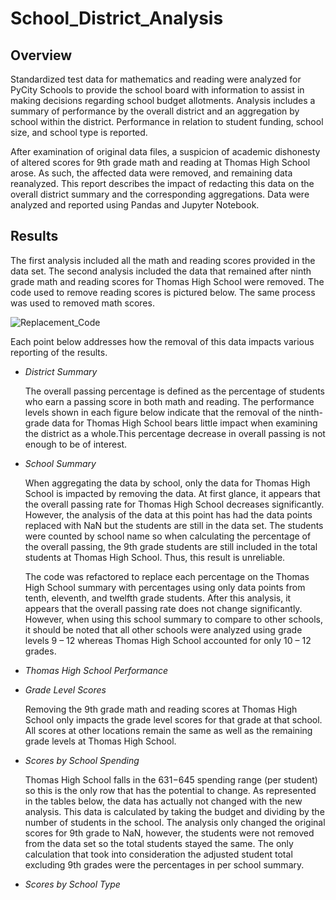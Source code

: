 # School_District_Analysis
## Overview

Standardized test data for mathematics and reading were analyzed for PyCity Schools to provide the school board with information to assist in making decisions regarding school budget allotments. Analysis includes a summary of performance by the overall district and an aggregation by school within the district. Performance in relation to student funding, school size, and school type is reported. 

After examination of original data files, a suspicion of academic dishonesty of altered scores for 9th grade math and reading at Thomas High School arose.  As such, the affected data were removed, and remaining data reanalyzed. This report describes the impact of redacting this data on the overall district summary and the corresponding aggregations. Data were analyzed and reported using Pandas and Jupyter Notebook.

## Results

The first analysis included all the math and reading scores provided in the data set. The second analysis included the data that remained after ninth grade math and reading scores for Thomas High School were removed. The code used to remove reading scores is pictured below. The same process was used to removed math scores.

![Replacement_Code](https://user-images.githubusercontent.com/108107856/180306288-81244bf5-a4e4-458c-b0e2-b1bd8a5c5fdc.png)


Each point below addresses how the removal of this data impacts various reporting of the results.

* *District Summary* 

  The overall passing percentage is defined as the percentage of students who earn a passing score in both math and reading. The performance levels shown   in each figure below indicate that the removal of the ninth-grade data for Thomas High School bears little impact when examining the district as a       whole.This percentage decrease in overall passing is not enough to be of interest.
  
  
  
  
  

* *School Summary*

  When aggregating the data by school, only the data for Thomas High School is impacted by removing the data. At first glance, it appears that the         overall passing rate for Thomas High School decreases significantly. However, the analysis of the data at this point has had the data points replaced     with NaN but the students are still in the data set. The students were counted by school name so when calculating the percentage of the overall           passing, the 9th grade students are still included in the total students at Thomas High School.  Thus, this result is unreliable.

  The code was refactored to replace each percentage on the Thomas High School summary with percentages using only data points from tenth, eleventh, and   twelfth grade students. After this analysis, it appears that the overall passing rate does not change significantly. However, when using this school     summary to compare to other schools, it should be noted that all other schools were analyzed using grade levels 9 – 12 whereas Thomas High School         accounted for only 10 –   12 grades.

* *Thomas High School Performance*



* *Grade Level Scores*

   Removing the 9th grade math and reading scores at Thomas High School only impacts the grade level scores for that grade at that school. All scores at
   other locations remain the same as well as the remaining grade levels at Thomas High School.

* *Scores by School Spending*

  Thomas High School falls in the $631-$645 spending range (per student) so this is the only row that has the potential to change.  As represented in the   tables below, the data has actually not changed with the new analysis. This data is calculated by taking the budget and dividing by the number of
  students in the school. The analysis only changed the original scores for 9th grade to NaN, however, the students were not removed from the data set so   the total students stayed the same. The only calculation that took into consideration the adjusted student total excluding 9th grades were the 
  percentages in per school summary.


* *Scores by School Type*

